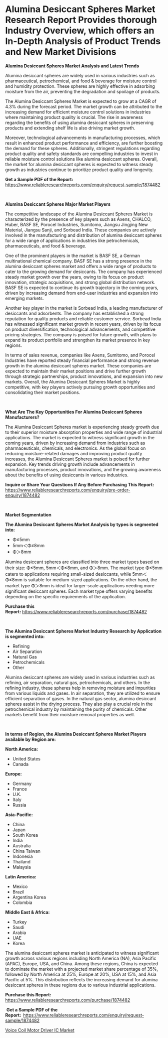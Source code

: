 <p><h1>Alumina Desiccant Spheres Market Research Report Provides thorough Industry Overview, which offers an In-Depth Analysis of Product Trends and New Market Divisions</h1></p><p><strong>Alumina Desiccant Spheres Market Analysis and Latest Trends</strong></p>
<p><p>Alumina desiccant spheres are widely used in various industries such as pharmaceutical, petrochemical, and food & beverage for moisture control and humidity protection. These spheres are highly effective in adsorbing moisture from the air, preventing the degradation and spoilage of products.</p><p>The Alumina Desiccant Spheres Market is expected to grow at a CAGR of 4.3% during the forecast period. The market growth can be attributed to the increasing demand for efficient moisture control solutions in industries where maintaining product quality is crucial. The rise in awareness regarding the benefits of using alumina desiccant spheres in preserving products and extending shelf life is also driving market growth.</p><p>Moreover, technological advancements in manufacturing processes, which result in enhanced product performance and efficiency, are further boosting the demand for these spheres. Additionally, stringent regulations regarding product quality and safety standards are compelling industries to invest in reliable moisture control solutions like alumina desiccant spheres. Overall, the market for alumina desiccant spheres is expected to witness steady growth as industries continue to prioritize product quality and longevity.</p></p>
<p><strong>Get a Sample PDF of the Report:&nbsp;</strong> <a href="https://www.reliableresearchreports.com/enquiry/request-sample/1874482">https://www.reliableresearchreports.com/enquiry/request-sample/1874482</a></p>
<p>&nbsp;</p>
<p><strong>Alumina Desiccant Spheres Major Market Players</strong></p>
<p><p>The competitive landscape of the Alumina Desiccant Spheres Market is characterized by the presence of key players such as Axens, CHALCO, Huber, BASF SE, Porocel Industries, Sumitomo, Jiangsu Jingjing New Material, Jiangsu Sanji, and Sorbead India. These companies are actively involved in the manufacturing and distribution of alumina desiccant spheres for a wide range of applications in industries like petrochemicals, pharmaceuticals, and food & beverage.</p><p>One of the prominent players in the market is BASF SE, a German multinational chemical company. BASF SE has a strong presence in the alumina desiccant spheres market and offers a wide range of products to cater to the growing demand for desiccants. The company has experienced steady market growth over the years, owing to its focus on product innovation, strategic acquisitions, and strong global distribution network. BASF SE is expected to continue its growth trajectory in the coming years, driven by increasing demand from end-user industries and expansion into emerging markets.</p><p>Another key player in the market is Sorbead India, a leading manufacturer of desiccants and adsorbents. The company has established a strong reputation for quality products and reliable customer service. Sorbead India has witnessed significant market growth in recent years, driven by its focus on product diversification, technological advancements, and competitive pricing strategies. The company is poised for future growth, with plans to expand its product portfolio and strengthen its market presence in key regions.</p><p>In terms of sales revenue, companies like Axens, Sumitomo, and Porocel Industries have reported steady financial performance and strong revenue growth in the alumina desiccant spheres market. These companies are expected to maintain their market positions and drive further growth through strategic partnerships, product innovations, and expansion into new markets. Overall, the Alumina Desiccant Spheres Market is highly competitive, with key players actively pursuing growth opportunities and consolidating their market positions.</p></p>
<p>&nbsp;</p>
<p><strong>What Are The Key Opportunities For Alumina Desiccant Spheres Manufacturers?</strong></p>
<p><p>The Alumina Desiccant Spheres market is experiencing steady growth due to their superior moisture absorption properties and wide range of industrial applications. The market is expected to witness significant growth in the coming years, driven by increasing demand from industries such as pharmaceuticals, chemicals, and electronics. As the global focus on reducing moisture-related damages and improving product quality increases, the Alumina Desiccant Spheres market is poised for further expansion. Key trends driving growth include advancements in manufacturing processes, product innovations, and the growing awareness about the benefits of using desiccants in various industries.</p></p>
<p><strong>Inquire or Share Your Questions If Any Before Purchasing This Report:</strong> <a href="https://www.reliableresearchreports.com/enquiry/pre-order-enquiry/1874482">https://www.reliableresearchreports.com/enquiry/pre-order-enquiry/1874482</a></p>
<p>&nbsp;</p>
<p><strong>Market Segmentation</strong></p>
<p><strong>The Alumina Desiccant Spheres Market Analysis by types is segmented into:</strong></p>
<p><ul><li>Φ≤5mm</li><li>5mm＜Φ≤8mm</li><li>Φ＞8mm</li></ul></p>
<p><p>Alumina desiccant spheres are classified into three market types based on their size: Φ≤5mm, 5mm＜Φ≤8mm, and Φ＞8mm. The market type Φ≤5mm caters to applications requiring small-sized desiccants, while 5mm＜Φ≤8mm is suitable for medium-sized applications. On the other hand, the market type Φ＞8mm is ideal for larger-scale applications needing more significant desiccant spheres. Each market type offers varying benefits depending on the specific requirements of the application.</p></p>
<p><strong>Purchase this Report:&nbsp;</strong><a href="https://www.reliableresearchreports.com/purchase/1874482">https://www.reliableresearchreports.com/purchase/1874482</a></p>
<p>&nbsp;</p>
<p><strong>The Alumina Desiccant Spheres Market Industry Research by Application is segmented into:</strong></p>
<p><ul><li>Refining</li><li>Air Separation</li><li>Natural Gas</li><li>Petrochemicals</li><li>Other</li></ul></p>
<p><p>Alumina desiccant spheres are widely used in various industries such as refining, air separation, natural gas, petrochemicals, and others. In the refining industry, these spheres help in removing moisture and impurities from various liquids and gases. In air separation, they are utilized to ensure efficient separation of gases. In the natural gas sector, alumina desiccant spheres assist in the drying process. They also play a crucial role in the petrochemical industry by maintaining the purity of chemicals. Other markets benefit from their moisture removal properties as well.</p></p>
<p>&nbsp;</p>
<p><strong>In terms of Region, the Alumina Desiccant Spheres Market Players available by Region are:</strong></p>
<p>
    <p> <strong> North America: </strong>
        <ul>
            <li>United States</li>
            <li>Canada</li>
        </ul>
        </p> 
    <p> <strong> Europe: </strong>
        <ul>
            <li>Germany</li>
            <li>France</li>
            <li>U.K.</li>
            <li>Italy</li>
            <li>Russia</li>
        </ul>
        </p> 
    <p> <strong> Asia-Pacific: </strong>
        <ul>
            <li>China</li>
            <li>Japan</li>
            <li>South Korea</li>
            <li>India</li>
            <li>Australia</li>
            <li>China Taiwan</li>
            <li>Indonesia</li>
            <li>Thailand</li>
            <li>Malaysia</li>
        </ul>
        </p> 
    <p> <strong> Latin America: </strong>
        <ul>
            <li>Mexico</li>
            <li>Brazil</li>
            <li>Argentina Korea</li>
            <li>Colombia</li>
        </ul>
        </p> 
    <p> <strong> Middle East & Africa: </strong>
        <ul>
            <li>Turkey</li>
            <li>Saudi</li>
            <li>Arabia</li>
            <li>UAE</li>
            <li>Korea</li>
        </ul>
    </p>
    </p>
<p><p>The alumina desiccant spheres market is anticipated to witness significant growth across various regions including North America (NA), Asia Pacific (APAC), Europe, USA, and China. Among these regions, China is expected to dominate the market with a projected market share percentage of 35%, followed by North America at 25%, Europe at 20%, USA at 15%, and Asia Pacific at 5%. This distribution reflects the increasing demand for alumina desiccant spheres in these regions due to various industrial applications.</p></p>
<p><strong>Purchase this Report: </strong><a href="https://www.reliableresearchreports.com/purchase/1874482">https://www.reliableresearchreports.com/purchase/1874482</a></p>
<p>&nbsp;<strong>Get a Sample PDF of the Report:&nbsp;&nbsp;</strong><a href="https://www.reliableresearchreports.com/enquiry/request-sample/1874482">https://www.reliableresearchreports.com/enquiry/request-sample/1874482</a></p>
<p><strong></strong></p>
<p><p><a href="https://fearless-okapi-6c8.notion.site/Global-Voice-Coil-Motor-Driver-IC-Market-Size-and-Market-Trends-Insights-and-Projections-from-2024--8a810624115e4b6a9f4416a32c45a4fa">Voice Coil Motor Driver IC Market</a></p></p>